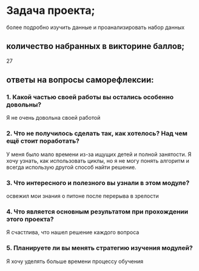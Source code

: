 
# Задача проекта;
более подробно изучить данные и проанализировать набор данных


## количество набранных в викторине баллов;

27

## ответы на вопросы саморефлексии:
### 1. Какой частью своей работы вы остались особенно довольны?

Я не очень довольна своей работой 

### 2. Что не получилось сделать так, как хотелось? Над чем ещё стоит поработать?

У меня было мало времени из-за ищущих детей и полной занятости. Я хочу узнать, как использовать циклы, но я не могу понять алгоритм и всегда использую другой способ найти решение.

### 3. Что интересного и полезного вы узнали в этом модуле?

освежил мои знания о питоне после перерыва в зрелости

### 4. Что является основным результатом при прохождении этого проекта?

Я счастлива, что нашел решение каждого вопроса

### 5. Планируете ли вы менять стратегию изучения модулей?

Я хочу уделять больше времени процессу обучения
